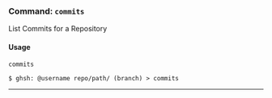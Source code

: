 ### Command: `commits`

List Commits for a Repository

#### Usage

`commits`

```shell
$ ghsh: @username repo/path/ (branch) > commits
```

***